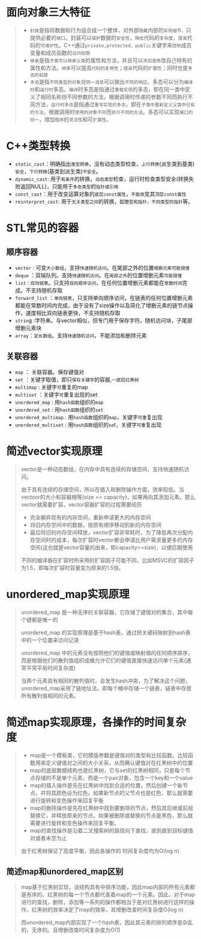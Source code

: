# 面向对象三大特征
>* `封装`是指将数据和行为组合成一个整体，对外部`隐藏`内部的`实现细节，`只提供必要的`接口`。封装可以`保护`数据的`安全性`，`降低`代码的`复杂度`，`提高`代码的`可维护性`。C++通过`private,protected，public`关键字来`控制`成员变量和成员函数的`访问权限`
>* `继承`是指`子类可以继承父类`的属性和方法，并且可以`添加或修`改自己特有的属性和方法。`继承`可以提高`代码的复用性`；`提高`代码的`扩展性`；同时也是`多态的前提`
>* `多态`是指`不同类型的对象`对`同一消息`可以做出`不同的响应`。多态可以分为`编译时`和`运行时`多态。`编译`时多态是指通过`重载实现`的多态，即在同一类中定义了相同名称但不同参数的方法，根据调用时传递的参数不同而执行不同方法，`运行时多态`是指通过`重写实现的多态`，即在`子类中重新定义父类中已有的方法`，根据调用时`使用的对象不同`而`执行不同的方法`。多态可以实现`接口的同一`，增加`程序`的`灵活性`和可`扩展性`。

# C++类型转换

* `static_cast`：明确指出`类型转换`，没有动态类型检查，`上行转换`(派生类到基类)`安全`，`下行转换`(基类到派生类)`不安全`。
* `dynamic_cast`: 用于`有条件`的转换，`动态类型`检查，运行时检查类型安全(转换失败返回NULL)，只能用于`多态类型`的`指针或引用`
* `const_cast`：用于改变运算对象的`底层const属性`，`不能改`变其`顶层const属性`
* `reinterpret_cast`: 用于`无关类型之间`的转换，如`整型和指针，不同类型的指针`等。

# STL常见的容器

## 顺序容器

* `vector` : 可变`大小数组`，支持`快速随机访问`。在尾部之外的位置`增删元素可能很慢`
* `deque` ：双端队列。支持`快速随机访问`。在`尾部之外`的位置增删元素`可能很慢`
* `list` : `双向链表`。只支持`双向顺序访问`，在任何位置增删元素都能在`常数时间`完成。不支持随机存取
* `forward_list` ：`单向链表`，只支持单向顺序访问，在链表的任何位置增删元素都能在常数时间内完成，由于没有了size操作以及简化了增删元素的链节点操作，速度相比双向链表更快，不支持随机存取
* `strin`g :字符串。与vector相似，但专门用于保存字符。随机访问块，子尾部增删元素块
* `array`：`定长数组`。支持`快速随机访问`，不能添加和删除元素

## 关联容器

* `map` ： 关联容器。保存键值对 
* `set` ：关键字取值，即只`保存关键字`的容器,--`底层红黑树`
* `multimap` : 关键字`可`重复的map
* `multiset` ：关键字`可`重复出现的set
* `unordered_map` : 用`hash函数`组织的`map`
* `unordered_set` : 用`hash函数`组织的`set`
* `unordered_multimap` : 用`hash函数`组织的`map`，关键字`可重`复出现
* `unordered_multiset` : 用`hash函数`组织的`se`t，关键字`可重`复出现

# 简述vector实现原理

> vector是一种动态数组，在内存中具有连续的存储空间，支持快速随机访问。
>
> 由于具有连续的存储空间，所以在插入和删除操作方面，效率较低。当vectoor的大小和容器相等(size == capacity)，如果再向其添加元素，那么vector就需要扩容，vector容器扩容的过程需要经历
>
> * 完全摒弃现有的内存空间，重新申请更大的内存空间
> * 将旧内存空间中的数据，按原有顺序移动到新的内存空间
> * 最后将旧的内存空间释放，vector扩容非常耗时，为了降低再次分配内存空间时的成本，每次扩容时vector都会申请比用户需求量更多的内存空间(这也就是vector容量的由来，即capacity>=size)，以便后期使用
>
> 不同的编译器在扩容时所采用的扩容因子可能不同，比如MSVC的扩容因子为1.5，即每次扩容时容量变为原来的1.5倍。

# unordered_map实现原理

> unordered_map 是一种无序的关联容器，它存储了键值对的集合，其中每个键都是唯一的
>
> unordered_map 的实现原理是基于hash表，通过把关键码映射到hash表中的一个位置来访问记录
>
> unordered_map 中的元素没有按照他们的键值或映射值的任何顺序排序，而是根据他们的散列值组织成桶允许它们的键值直接快速访问单个元素(通常平常平局时间复杂度)
>
> 当两个元素具有相同的散列值时，会发生hash冲突，为了解决这个问题，unordered_map采用了链地址法，即每个桶中存储一个链表，链表中存放所有散列值相同的元素。

# 简述map实现原理，各操作的时间复杂度

>* map是一个模板类，它的模版参数是键值对的类型和比较函数。比较函数用来定义键值对之间的大小关系，从而确认键值对在红黑树中的位置
>* map的底层数据结构也是红黑树，它与set的红黑树相同，只是每个节点存储的不是单个元素，而是一个pair对象，包含一个key和一个value
>* map的插入操作是先在红黑树中找到合适的位置，然后创建一个新节点，并将其颜色设为红色。如果新节点的父节点也是红色，那么就需要进行旋转和变色操作来回复平衡
>* map的删除操作是先在红黑树中找到要删除的节点，然后其后继或前屈替换它，并释放原来的节点。如果被删除或替换的节点是黑色，那么就需要进行旋转和变色操作来回复平衡。
>* map的查找操作是沿着二叉搜索树的路径向下查找，直到直到目标键值对或者未空为止
>
>由于红黑树保证了高度平衡，因此各操作的 时间复杂度均为O(log n)



## 简述map和unordered_map区别

> map基于红黑树实现，该结构具有中排序功能，因此map内部的所有元素都是有序的，红黑树的每一个节点都代表着map的一个元素。因此，对于map进行的查找，删除，添加等一系列的操作都相当于是对红黑树进行这样的操作，红黑树的效率决定了map的效率，其增删改查时间复杂度O(log n)
>
> 而unordered_map内部实现了一个hash表，因此其元素的排列顺序是杂乱的，无序的。且增删改查时间复杂度为O(1)